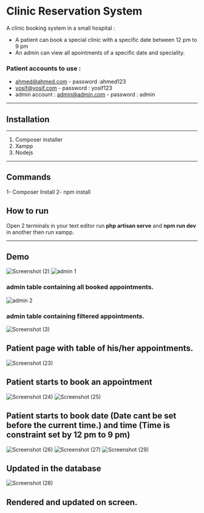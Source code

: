 # Clinic Reservation System
A clinic booking system in a small hospital :
- A patient can book a special clinic with a specific date between 12 pm to 9 pm 
- An admin can view all apointments of a specific date and speciality.
### Patient accounts to use :
- ahmed@ahmed.com - password :ahmed123
- yosif@yosif.com - password : yosif123
- admin account : admin@admin.com - password : admin
_______

## Installation 
___

1. Composer installer
2. Xampp
3. Nodejs

___

## Commands
1- Composer Install
2- npm install

## How to run
Open 2 terminals in your text editor run **php artisan serve** and **npm run dev** in another then run xampp.
______

## Demo

![Screenshot (2)](https://user-images.githubusercontent.com/46133878/199261521-28efe72d-cfb4-4408-8396-e95298582bfc.png)
![admin 1](https://user-images.githubusercontent.com/46133878/199262344-429cf698-bdaa-4ac8-acf6-60092f2ca853.png)
### admin table containing all booked appointments.
![admin 2](https://user-images.githubusercontent.com/46133878/199262415-69e8a2f9-8842-40c8-9d4e-c5a607d85f8c.png)
### admin table containing filtered appointments.
![Screenshot (3)](https://user-images.githubusercontent.com/46133878/199263209-6530038f-4c70-4a68-a7f6-c7066379d10b.png)
## Patient page with table of his/her appointments.
![Screenshot (23)](https://user-images.githubusercontent.com/46133878/199268003-1e542482-4c82-4499-9112-def35955e964.png)
## Patient starts to book an appointment
![Screenshot (24)](https://user-images.githubusercontent.com/46133878/199267999-21feab32-bc5b-47c3-a35f-1865c5fc6a22.png)
![Screenshot (25)](https://user-images.githubusercontent.com/46133878/199267995-8e3fca1f-b334-4002-ac51-7a8c157257fb.png)
## Patient starts to book date (Date cant be set before the current time.) and time (Time is constraint set by 12 pm to 9 pm)
![Screenshot (26)](https://user-images.githubusercontent.com/46133878/199267993-4fef112f-76a9-4eda-8dcd-6e246a9cabfc.png)
![Screenshot (27)](https://user-images.githubusercontent.com/46133878/199267988-f5beba0b-7222-4049-875e-2b003703a538.png)
![Screenshot (29)](https://user-images.githubusercontent.com/46133878/199269059-ca730a3f-6d64-4c1e-b9d7-c4884bb59de7.png)
## Updated in the database
![Screenshot (28)](https://user-images.githubusercontent.com/46133878/199269791-dd21cf05-2c7e-4a5c-9732-9b0778f2bcfe.png)
## Rendered and updated on screen.

